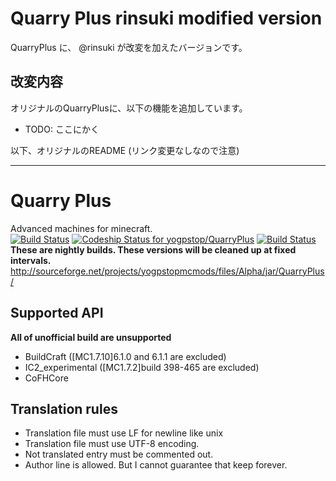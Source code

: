 # Quarry Plus rinsuki modified version

QuarryPlus に、 @rinsuki が改変を加えたバージョンです。

## 改変内容

オリジナルのQuarryPlusに、以下の機能を追加しています。

- TODO: ここにかく

以下、オリジナルのREADME (リンク変更なしなので注意)

-----

Quarry Plus
===========

Advanced machines for minecraft.  
[![Build Status](https://travis-ci.org/yogpstop/QuarryPlus.svg?branch=master)](https://travis-ci.org/yogpstop/QuarryPlus)
[![Codeship Status for yogpstop/QuarryPlus](https://codeship.com/projects/423dabb0-4cff-0132-18c4-0a390dea4bee/status?branch=master)](https://codeship.com/projects/47315)
[![Build Status](https://api.shippable.com/projects/5464042bc6f0803064f44f35/badge?branchName=master)](https://app.shippable.com/projects/5464042bc6f0803064f44f35/builds/latest)  
**These are nightly builds. These versions will be cleaned up at fixed intervals.**  
http://sourceforge.net/projects/yogpstopmcmods/files/Alpha/jar/QuarryPlus/

Supported API
-------------

**All of unofficial build are unsupported**

* BuildCraft ([MC1.7.10]6.1.0 and 6.1.1 are excluded)
* IC2\_experimental ([MC1.7.2]build 398-465 are excluded)
* CoFHCore


Translation rules
-----------------

* Translation file must use LF for newline like unix
* Translation file must use UTF-8 encoding.
* Not translated entry must be commented out.
* Author line is allowed. But I cannot guarantee that keep forever.
